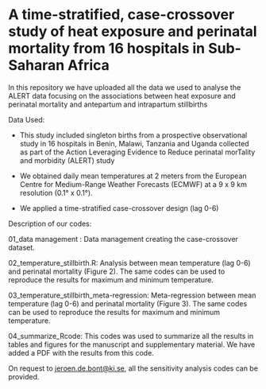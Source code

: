 # A time-stratified, case-crossover study of heat exposure and perinatal mortality from 16 hospitals in Sub-Saharan Africa

In this repository we have uploaded all the data we used to analyse the ALERT data focusing on the associations between heat exposure and perinatal mortality and antepartum and intrapartum stillbirths

Data Used:

- This study included singleton births from a prospective observational study in 16 hospitals in Benin, Malawi, Tanzania and Uganda collected as part of the Action Leveraging Evidence to Reduce perinatal morTality and morbidity (ALERT) study

- We obtained daily mean temperatures at 2 meters from the European Centre for Medium-Range Weather Forecasts (ECMWF) at a 9 x 9 km resolution (0.1° x 0.1°).

- We applied a time-stratified case-crossover design (lag 0-6)


Description of our codes:

01_data management : Data management creating the case-crossover dataset.

02_temperature_stillbirth.R: Analysis between mean temperature (lag 0-6) and perinatal mortality (Figure 2). The same codes can be used to reproduce the results for maximum and minimum temperature.

03_temperature_stillbirth_meta-regression: Meta-regression between mean temperature (lag 0-6) and perinatal mortality (Figure 3). The same codes can be used to reproduce the results for maximum and minimum temperature.

04_summarize_Rcode: This codes was used to summarize all the results in tables and figures for the manuscript and supplementary material. We have added a PDF with the results from this code.

On request to jeroen.de.bont@ki.se, all the sensitivity analysis codes can be provided.

